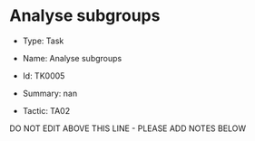 # Analyse subgroups

* Type: Task

* Name: Analyse subgroups

* Id: TK0005

* Summary: nan

* Tactic: TA02

DO NOT EDIT ABOVE THIS LINE - PLEASE ADD NOTES BELOW